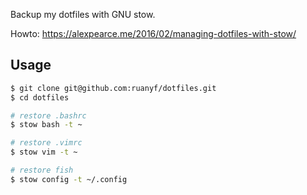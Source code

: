 Backup my dotfiles with GNU stow.

Howto: https://alexpearce.me/2016/02/managing-dotfiles-with-stow/

## Usage

```bash
$ git clone git@github.com:ruanyf/dotfiles.git
$ cd dotfiles

# restore .bashrc
$ stow bash -t ~

# restore .vimrc
$ stow vim -t ~

# restore fish
$ stow config -t ~/.config
```

